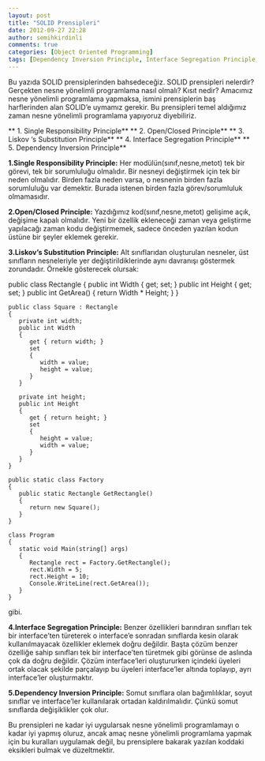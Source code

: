 ```yaml
---
layout: post
title: "SOLID Prensipleri"
date: 2012-09-27 22:28
author: semihkirdinli
comments: true
categories: [Object Oriented Programming]
tags: [Dependency Inversion Principle, Interface Segregation Principle, Liskov, nesne yönelimli programlama, object oriented programming, open close principle, Single Responsibility Principle, software design, SOLID]
---
```

<p style="text-align:left;" align="center">Bu yazıda SOLID prensiplerinden bahsedeceğiz. SOLID prensipleri nelerdir? Gerçekten nesne yönelimli programlama nasıl olmalı? Kısıt nedir? Amacımız nesne yönelimli programlama yapmaksa, ismini prensiplerin baş harflerinden alan SOLID’e uymamız gerekir. Bu prensipleri temel aldığımız zaman nesne yönelimli programlama yapıyoruz diyebiliriz.

** 1. Single Responsibility Principle**
** 2. Open/Closed Principle**
** 3. Liskov ‘s Substitution Principle**
** 4. Interface Segregation Principle**
** 5. Dependency Inversion Principle**

**1.Single Responsibility Principle:** Her modülün(sınıf,nesne,metot) tek bir görevi, tek bir sorumluluğu olmalıdır. Bir nesneyi değiştirmek için tek bir neden olmalıdır. Birden fazla neden varsa, o nesnenin birden fazla sorumluluğu var demektir. Burada istenen birden fazla görev/sorumluluk olmamasıdır.

**2.Open/Closed Principle:** Yazdığımız kod(sınıf,nesne,metot) gelişime açık, değişime kapalı olmalıdır. Yeni bir özellik ekleneceği zaman veya geliştirme yapılacağı zaman kodu değiştirmemek, sadece önceden yazılan kodun üstüne bir şeyler eklemek gerekir.

**3.Liskov’s Substitution Principle:** Alt sınıflarıdan oluşturulan nesneler, üst sınıfların nesneleriyle yer değiştirildiklerinde aynı davranışı göstermek zorundadır. Örnekle gösterecek olursak:


public class Rectangle
    {
       public int Width { get; set; }
       public int Height { get; set; }
       public int GetArea()
       {
          return Width * Height;
       }
    }
    
    public class Square : Rectangle
    {
       private int width;
       public int Width
       {
          get { return width; }
          set
          {
             width = value;
             height = value;
          }
       }
    
       private int height;
       public int Height
       {
          get { return height; }
          set
          {
             height = value;
             width = value;
          }
       }
    }
    
    public static class Factory
    {
       public static Rectangle GetRectangle()
       {
          return new Square();
       }
    }
    
    class Program
    {
       static void Main(string[] args)
       {
          Rectangle rect = Factory.GetRectangle();
          rect.Width = 5;
          rect.Height = 10;
          Console.WriteLine(rect.GetArea());
       }
    }

gibi.

**4.Interface Segregation Principle:** Benzer özellikleri barındıran sınıfları tek bir interface’ten türeterek o interface’e sonradan sınıflarda kesin olarak kullanılmayacak özellikler eklemek doğru değildir. Başta çözüm benzer özelliğe sahip sınıfları tek bir interface’ten türetmek gibi görünse de aslında çok da doğru değildir. Çözüm interface’leri oluştururken içindeki üyeleri ortak olacak şekilde parçalayıp bu üyeleri interface’ler altında toplayıp, ayrı interface’ler oluşturmaktır.

**5.Dependency Inversion Principle:** Somut sınıflara olan bağımlılıklar, soyut sınıflar ve interface’ler kullanılarak ortadan kaldırılmalıdır. Çünkü somut sınıflarda değişiklikler çok olur.

Bu prensipleri ne kadar iyi uygularsak nesne yönelimli programlamayı o kadar iyi yapmış oluruz, ancak amaç nesne yönelimli programlama yapmak için bu kuralları uygulamak değil, bu prensiplere bakarak yazılan koddaki eksikleri bulmak ve düzeltmektir.

